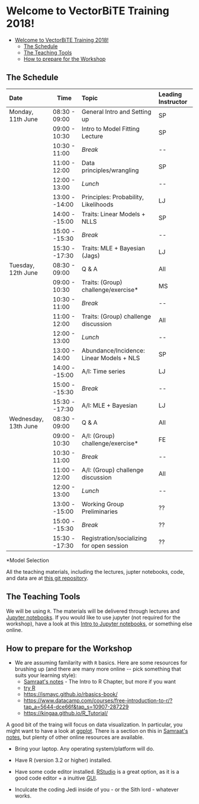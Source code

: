 # Welcome to VectorBiTE Training 2018!
<!-- TOC -->

- [Welcome to VectorBiTE Training 2018!](#welcome-to-vectorbite-training-2018)
    - [The Schedule](#the-schedule)
    - [The Teaching Tools](#the-teaching-tools)
    - [How to prepare for the Workshop](#how-to-prepare-for-the-workshop)

<!-- /TOC -->

## The Schedule

| Date                | Time         | Topic                                 | Leading Instructor|
|:------              |------        |:------                                |:------   |
|Monday, 11th June    | 08:30 - 09:00| General Intro and Setting up          | SP|
|                     | 09:00 - 10:30| Intro to Model Fitting Lecture            | SP|
|                     | 10:30 - 11:00| *Break*                               | --|
|                     | 11:00 - 12:00| Data principles/wrangling             | SP|
|                     | 12:00 - 13:00| *Lunch*                               | --|
|                     | 13:00 --14:00| Principles: Probability, Likelihoods              | LJ|
|                     | 14:00 --15:00| Traits: Linear Models + NLLS          | SP|
|                     | 15:00 --15:30| *Break*                               | --|
|                     | 15:30 --17:30| Traits: MLE + Bayesian (Jags)         | LJ|
|Tuesday, 12th June   | 08:30 - 09:00| Q & A                                 | All|
|                     | 09:00 - 10:30| Traits: (Group) challenge/exercise*   | MS|
|                     | 10:30 - 11:00| *Break*                               | --|
|                     | 11:00 - 12:00| Traits: (Group) challenge discussion  | All|
|                     | 12:00 - 13:00| *Lunch*                               | --|
|                     | 13:00 - 14:00| Abundance/Incidence: Linear Models + NLS  | SP|
|                     | 14:00 --15:00| A/I: Time series                      | LJ|
|                     | 15:00 --15:30| *Break*                               | --|
|                     | 15:30 --17:30| A/I: MLE + Bayesian                   | LJ|
|Wednesday, 13th June | 08:30 - 09:00| Q & A                                 | All|
|                     | 09:00 - 10:30| A/I: (Group) challenge/exercise*      | FE|
|                     | 10:30 - 11:00| *Break*                               | --|
|                     | 11:00 - 12:00| A/I: (Group) challenge discussion     | All|
|                     | 12:00 - 13:00| *Lunch*                               | --|
|                     | 13:00 --15:00| Working Group Preliminaries           | ??|
|                     | 15:00 --15:30| *Break*                               | ??|
|                     | 15:30 --17:30| Registration/socializing for open session  | ??|

*Model Selection 

All the teaching materials, including the lectures, jupter notebooks, code, and data are at [this git repository](https://github.com/vectorbite/VBiTraining).

## The Teaching Tools

We will be using `R`. The materials will be delivered through lectures and [Jupyter notebooks](http://jupyter.org/). If you would like to use jupyter (not required for the workshop), have a look at this [Intro to Jupyter notebooks](https://github.com/mhasoba/TheMulQuaBio/blob/master/notebooks/Intro.ipynb), or something else online.    

## How to prepare for the Workshop

 * We are assuming familarity with `R` basics. Here are some resources for brushing up (and there are many more online -- pick something that suits your learning style):
     - [Samraat's notes](https://github.com/mhasoba/TheMulQuaBio/blob/master/silbiocomp/SilBioComp.pdf) - The Intro to R Chapter, but more if you want
     - [try R](https://hangouts.google.com/_/elUi/chat-redirect?dest=http%3A%2F%2Ftryr.codeschool.com%2F)
     - https://ismayc.github.io/rbasics-book/
     - https://www.datacamp.com/courses/free-introduction-to-r/?tap_a=5644-dce66f&tap_s=10907-287229
     - https://kingaa.github.io/R_Tutorial/

A good bit of the traing will focus on data visualization. In particular, you might want to have a look at [ggplot](http://ggplot.yhathq.com/). There is a section on this in [Samraat's notes](https://github.com/mhasoba/TheMulQuaBio/blob/master/silbiocomp/SilBioComp.pdf), but plenty of other online resources are available.

  * Bring your laptop. Any operating system/platform will do.
  
  * Have R (version 3.2 or higher) installed. 
  
  * Have some code editor installed. [RStudio](https://www.rstudio.com/) is a great option, as it is a good code editor + a inuitive [GUI](https://en.wikipedia.org/wiki/Graphical_user_interface).
  
  * Inculcate the coding Jedi inside of you - or the Sith lord - whatever works.
